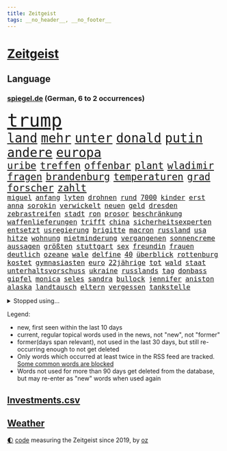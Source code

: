 ```yaml
---
title: Zeitgeist
tags: __no_header__, __no_footer__
---
```


# [Zeitgeist](https://oliz.io/zeitgeist/)

## Language

<h3><a href="https://www.spiegel.de" target="_blank">spiegel.de</a> (German, 6 to 2 occurrences)</h3>
<p style="font-family:monospace">
<span style="font-size:32pt"><a href="news_links.html#trump" class="current">trump</a></span>
<br>
<span style="font-size:22pt"><a href="news_links.html#land" class="current">land</a></span>
<span style="font-size:22pt"><a href="news_links.html#mehr" class="current">mehr</a></span>
<span style="font-size:22pt"><a href="news_links.html#unter" class="current">unter</a></span>
<span style="font-size:22pt"><a href="news_links.html#donald" class="current">donald</a></span>
<span style="font-size:22pt"><a href="news_links.html#putin" class="current">putin</a></span>
<span style="font-size:22pt"><a href="news_links.html#andere" class="current">andere</a></span>
<span style="font-size:22pt"><a href="news_links.html#europa" class="current">europa</a></span>
<br>
<span style="font-size:17pt"><a href="news_links.html#uribe" class="current">uribe</a></span>
<span style="font-size:17pt"><a href="news_links.html#treffen" class="current">treffen</a></span>
<span style="font-size:17pt"><a href="news_links.html#offenbar" class="current">offenbar</a></span>
<span style="font-size:17pt"><a href="news_links.html#plant" class="current">plant</a></span>
<span style="font-size:17pt"><a href="news_links.html#wladimir" class="current">wladimir</a></span>
<span style="font-size:17pt"><a href="news_links.html#fragen" class="current">fragen</a></span>
<span style="font-size:17pt"><a href="news_links.html#brandenburg" class="current">brandenburg</a></span>
<span style="font-size:17pt"><a href="news_links.html#temperaturen" class="current">temperaturen</a></span>
<span style="font-size:17pt"><a href="news_links.html#grad" class="current">grad</a></span>
<span style="font-size:17pt"><a href="news_links.html#forscher" class="current">forscher</a></span>
<span style="font-size:17pt"><a href="news_links.html#zahlt" class="current">zahlt</a></span>
<br>
<span style="font-size:12pt"><a href="news_links.html#miguel" class="current">miguel</a></span>
<span style="font-size:12pt"><a href="news_links.html#anfang" class="current">anfang</a></span>
<span style="font-size:12pt"><a href="news_links.html#lyten" class="new">lyten</a></span>
<span style="font-size:12pt"><a href="news_links.html#drohnen" class="current">drohnen</a></span>
<span style="font-size:12pt"><a href="news_links.html#rund" class="current">rund</a></span>
<span style="font-size:12pt"><a href="news_links.html#7000" class="current">7000</a></span>
<span style="font-size:12pt"><a href="news_links.html#kinder" class="current">kinder</a></span>
<span style="font-size:12pt"><a href="news_links.html#erst" class="current">erst</a></span>
<span style="font-size:12pt"><a href="news_links.html#anna" class="current">anna</a></span>
<span style="font-size:12pt"><a href="news_links.html#sorokin" class="new">sorokin</a></span>
<span style="font-size:12pt"><a href="news_links.html#verwickelt" class="current">verwickelt</a></span>
<span style="font-size:12pt"><a href="news_links.html#neuen" class="current">neuen</a></span>
<span style="font-size:12pt"><a href="news_links.html#geld" class="current">geld</a></span>
<span style="font-size:12pt"><a href="news_links.html#dresden" class="current">dresden</a></span>
<span style="font-size:12pt"><a href="news_links.html#zebrastreifen" class="new">zebrastreifen</a></span>
<span style="font-size:12pt"><a href="news_links.html#stadt" class="current">stadt</a></span>
<span style="font-size:12pt"><a href="news_links.html#ron" class="current">ron</a></span>
<span style="font-size:12pt"><a href="news_links.html#prosor" class="current">prosor</a></span>
<span style="font-size:12pt"><a href="news_links.html#beschränkung" class="new">beschränkung</a></span>
<span style="font-size:12pt"><a href="news_links.html#waffenlieferungen" class="current">waffenlieferungen</a></span>
<span style="font-size:12pt"><a href="news_links.html#trifft" class="current">trifft</a></span>
<span style="font-size:12pt"><a href="news_links.html#china" class="current">china</a></span>
<span style="font-size:12pt"><a href="news_links.html#sicherheitsexperten" class="new">sicherheitsexperten</a></span>
<span style="font-size:12pt"><a href="news_links.html#entsetzt" class="current">entsetzt</a></span>
<span style="font-size:12pt"><a href="news_links.html#usregierung" class="current">usregierung</a></span>
<span style="font-size:12pt"><a href="news_links.html#brigitte" class="current">brigitte</a></span>
<span style="font-size:12pt"><a href="news_links.html#macron" class="current">macron</a></span>
<span style="font-size:12pt"><a href="news_links.html#russland" class="current">russland</a></span>
<span style="font-size:12pt"><a href="news_links.html#usa" class="current">usa</a></span>
<span style="font-size:12pt"><a href="news_links.html#hitze" class="current">hitze</a></span>
<span style="font-size:12pt"><a href="news_links.html#wohnung" class="current">wohnung</a></span>
<span style="font-size:12pt"><a href="news_links.html#mietminderung" class="new">mietminderung</a></span>
<span style="font-size:12pt"><a href="news_links.html#vergangenen" class="current">vergangenen</a></span>
<span style="font-size:12pt"><a href="news_links.html#sonnencreme" class="current">sonnencreme</a></span>
<span style="font-size:12pt"><a href="news_links.html#aussagen" class="current">aussagen</a></span>
<span style="font-size:12pt"><a href="news_links.html#größten" class="current">größten</a></span>
<span style="font-size:12pt"><a href="news_links.html#stuttgart" class="current">stuttgart</a></span>
<span style="font-size:12pt"><a href="news_links.html#sex" class="current">sex</a></span>
<span style="font-size:12pt"><a href="news_links.html#freundin" class="current">freundin</a></span>
<span style="font-size:12pt"><a href="news_links.html#frauen" class="current">frauen</a></span>
<span style="font-size:12pt"><a href="news_links.html#deutlich" class="current">deutlich</a></span>
<span style="font-size:12pt"><a href="news_links.html#ozeane" class="current">ozeane</a></span>
<span style="font-size:12pt"><a href="news_links.html#wale" class="current">wale</a></span>
<span style="font-size:12pt"><a href="news_links.html#delfine" class="new">delfine</a></span>
<span style="font-size:12pt"><a href="news_links.html#40" class="current">40</a></span>
<span style="font-size:12pt"><a href="news_links.html#überblick" class="current">überblick</a></span>
<span style="font-size:12pt"><a href="news_links.html#rottenburg" class="new">rottenburg</a></span>
<span style="font-size:12pt"><a href="news_links.html#kostet" class="current">kostet</a></span>
<span style="font-size:12pt"><a href="news_links.html#gymnasiasten" class="new">gymnasiasten</a></span>
<span style="font-size:12pt"><a href="news_links.html#euro" class="current">euro</a></span>
<span style="font-size:12pt"><a href="news_links.html#22jährige" class="current">22jährige</a></span>
<span style="font-size:12pt"><a href="news_links.html#tot" class="current">tot</a></span>
<span style="font-size:12pt"><a href="news_links.html#wald" class="current">wald</a></span>
<span style="font-size:12pt"><a href="news_links.html#staat" class="current">staat</a></span>
<span style="font-size:12pt"><a href="news_links.html#unterhaltsvorschuss" class="new">unterhaltsvorschuss</a></span>
<span style="font-size:12pt"><a href="news_links.html#ukraine" class="current">ukraine</a></span>
<span style="font-size:12pt"><a href="news_links.html#russlands" class="current">russlands</a></span>
<span style="font-size:12pt"><a href="news_links.html#tag" class="current">tag</a></span>
<span style="font-size:12pt"><a href="news_links.html#donbass" class="current">donbass</a></span>
<span style="font-size:12pt"><a href="news_links.html#gipfel" class="current">gipfel</a></span>
<span style="font-size:12pt"><a href="news_links.html#monica" class="current">monica</a></span>
<span style="font-size:12pt"><a href="news_links.html#seles" class="new">seles</a></span>
<span style="font-size:12pt"><a href="news_links.html#sandra" class="current">sandra</a></span>
<span style="font-size:12pt"><a href="news_links.html#bullock" class="new">bullock</a></span>
<span style="font-size:12pt"><a href="news_links.html#jennifer" class="current">jennifer</a></span>
<span style="font-size:12pt"><a href="news_links.html#aniston" class="new">aniston</a></span>
<span style="font-size:12pt"><a href="news_links.html#alaska" class="current">alaska</a></span>
<span style="font-size:12pt"><a href="news_links.html#landtausch" class="new">landtausch</a></span>
<span style="font-size:12pt"><a href="news_links.html#eltern" class="current">eltern</a></span>
<span style="font-size:12pt"><a href="news_links.html#vergessen" class="current">vergessen</a></span>
<span style="font-size:12pt"><a href="news_links.html#tankstelle" class="current">tankstelle</a></span>
</p>
<details>
<summary>Stopped using...</summary>
<p class="former" style="font-size:12pt">
vfl(1756) lindner(1755) vergewaltigt(1755) bücher(1754) erzielt(1754) serie(1753) zurzeit(1753) österreichische(1753) begleitet(1752) manager(1752) rote(1752) steigenden(1752) volkswagen(1752) erhoben(1751) niederlage(1751) schießt(1751) tests(1751) 37(1750) berichte(1750) coronapandemie(1750) nationalmannschaft(1750) san(1750) unterstützen(1750) anspruch(1749) bloß(1749) konfrontiert(1749) wichtigste(1749) überlebt(1749) 2020(1748) erscheinen(1748) gemeinden(1748) gereist(1748) identifiziert(1748) langer(1748) regime(1748) superstar(1748) verkehrsminister(1748) bildung(1747) dienst(1747) hieß(1747) kämpfer(1747) radikale(1747) respekt(1747) ausgezeichnet(1746) mannschaft(1746) reißt(1746) reporter(1746) still(1746) tieren(1746) guter(1745) lebte(1745) pariser(1745) raum(1745) stattfinden(1745) verhindert(1745) armut(1744) einzug(1744) großbritanniens(1744) hass(1744) viktor(1744) altes(1743) solidarität(1743) deutlichen(1742) fußballprofi(1742) senkt(1741) eigentümer(1740) roten(1740) starker(1740) tausenden(1740) jahrhundert(1739) körperverletzung(1739) türkischen(1739) anlass(1738) gesehen(1738) habeck(1738) verschwand(1738) büro(1737) rollen(1737) themen(1737) tür(1736) abgebrochen(1735) distanz(1735) stammt(1735) zweimal(1735) kevin(1734) argentinien(1732) mangel(1730) münster(1730) produkte(1729) immerhin(1726) real(1726) sozialdemokraten(1726) wind(1726) händler(1724) ringen(1724) gelingen(1722) kräfte(1720) herausforderung(1711) teuren(1702) milliardär(1639) strecken(1589) rumänien(1569) banken(1550) seither(1498) truppe(1493) zerstörte(1492) kilogramm(1481) wellen(1449) kameras(1443) gestern(1437) ampel(1418) angestellten(1418) hierzulande(1398) grünenpolitiker(1382) wichtiges(1378) euländer(1357) dutzenden(1342) hochzeit(1307) erschwert(1301) verkündete(1296) ring(1289) krebs(1284) ankommt(1229) links(1218) wiederaufbau(1213) aufeinander(1175) unterliegt(1171) suchte(1166) budapest(1152) galten(1147) andrew(1142) neustart(1133) 16jähriger(1122) trans(1114) gehirn(1093) effekt(1090) peru(1070) kriminalität(1044) wählt(1025) ignoriert(1019) zweifeln(1017) außenpolitik(1000) spion(983) verbindungen(975) deutschlandticket(968) nico(963) muster(952) erfolgreiche(931) sachsens(924) springen(921) wand(920) verschleppt(906) weimar(901) kleinere(893) karin(889) rostock(886) diesjährigen(875) eingeladen(861) umsetzen(857) drohte(836) staatsbürger(826) getrieben(820) kolleginnen(816) genießen(807) 9(798) gehandelt(789) vergleicht(783) auflösung(759) militärisch(737) bewaffnete(734) islamistische(730) häfen(729) schönste(728) argentiniens(722) dich(718) gewechselt(692) besserung(680) strafgerichtshof(671) überraschte(671) einander(667) sportlich(665) teslachef(664) zusammengestoßen(664) 2035(656) 85(652) stimmte(649) wilde(640) überraschende(636) attraktiver(631) bereiten(631) bundes(631) empfehlungen(623) ließe(606) tränen(606) erfahrung(605) bundestagswahl(598) leise(596) simon(589) unwahrscheinlich(587) zurückgekehrt(586) huthis(574) huthimiliz(573) temu(573) rast(559) sendet(558) passagier(556) gleichberechtigung(555) zählte(551) anhörung(548) rot(544) bestürzt(543) shein(540) inakzeptabel(529) historisch(524) vorgesehen(519) klärt(518) schätzt(517) mitspieler(514) mount(513) klette(510) boxen(497) gleiche(496) bodo(493) jamal(492) musiala(492) techmilliardär(492) studien(481) tennisspielerin(480) balkon(479) therapie(479) augenhöhe(476) fußballbund(475) elefanten(471) polizistin(465) technischen(462) weltgrößten(459) relativ(458) ablauf(455) erdgas(449) 46(446) anlegen(446) verbessert(446) forschenden(436) bnd(434) m(430) klimawandels(419) psychologie(416) regierungspartei(416) sorgten(404) umsatz(401) gebissen(398) verstärken(398) vielfalt(397) jemanden(396) spürbar(396) stream(396) enttäuschung(395) exfreundin(395) 24jähriger(393) unsicher(391) menschlichen(385) autounfall(384) auftritten(383) entsprechenden(378) atlantik(376) trauma(376) zugunsten(375) verbracht(374) café(373) america(371) bundestags(369) löschen(369) zuversicht(369) simone(368) samsung(366) 130(361) behauptete(359) cdumann(357) schau(357) kalifornischen(350) leichenfund(349) vermeidet(349) nähert(348) kursk(344) belege(343) liveblog(343) wolf(341) abgebaut(339) 82(335) nick(335) filialen(334) allgemeine(331) parallelen(330) aachen(328) daniela(328) austritt(326) 55(323) stromversorgung(321) verrückte(321) kleinkind(318) trieb(317) sekunde(315) sternekoch(315) versteckte(315) ratlos(314) bruchteil(313) legendären(312) zulässig(312) rechtswidrig(310) dunkle(306) australischen(303) dieter(301) hadert(300) trendsport(298) beschossen(297) direkte(296) rettungswagen(290) superkraft(289) klimaaktivistin(287) voraussichtlich(287) frische(286) schwerste(285) debattieren(284) t(283) führungskräfte(282) gestützt(281) heutzutage(281) fische(280) mächtigsten(280) pink(279) göttingen(278) strafzöllen(274) einflussnahme(272) kita(272) pflegeversicherung(272) zusammenarbeiten(272) gemeinsamer(271) 8(268) beliebter(268) dunkelheit(267) rwe(267) sprit(267) unfällen(267) 37jährige(266) fragwürdigen(266) grundschule(266) vollkommen(266) australian(263) vermieter(262) auskommen(261) ausstellung(261) überholen(261) kurden(260) kurdische(259) gerast(256) kommissar(256) kultur(252) blatt(249) madison(249) wehtun(249) vermuten(248) antritt(245) antiken(244) brasilianer(241) energiekrise(241) begehrt(238) rubio(238) vergangenes(237) arbeitslos(236) einsatzes(236) wecken(236) konferenz(235) raketenangriffe(235) wohnungsbau(235) telefonat(234) kassen(233) genügend(230) umzingelt(230) löwe(229) schwebt(229) strafgerichtshofs(228) sorgerecht(227) befreiung(225) sprüche(225) günstiges(224) tränengas(224) bonn(223) konkurrent(223) rockband(223) unterschriften(223) aufzugeben(222) faire(222) niederzulegen(221) werner(221) bali(219) wirtschaftsministerium(219) zielte(217) assad(216) praktischen(216) überraschungen(216) unabhängig(215) abschneiden(214) ted(214) brad(213) interessieren(213) pitt(213) abschaffung(212) feministischen(212) strategisch(212) schwerem(210) staunen(209) vorsorge(209) bulgarien(208) tatverdacht(208) verpflichten(208) übergangsregierung(207) usaußenminister(205) axt(204) geruch(204) kichatbot(204) veränderung(204) ausreichend(203) gastbeitrag(203) baustellen(202) juristische(201) enthalten(200) gelbhaar(200) farage(199) fließt(199) gefährdete(199) nigel(199) verlängern(199) kriegt(198) exminister(197) feuerwehrleute(197) freiwilligen(197) cruz(196) stoff(195) einführung(194) johanna(193) magdeburger(193) sängers(193) slowene(192) thüringischen(192) regisseurin(191) flasche(190) mund(189) weltall(189) achtelfinale(188) 6000(187) erteilen(184) eifel(183) eurozone(183) hadern(183) rechtspopulist(183) verhaftung(183) dinosauriern(182) dunkel(181) gerüchteküche(181) leichtigkeit(181) unglücksursache(181) usamerikanerin(180) gelobt(179) linkenpolitiker(179) preissteigerungen(179) umfragetief(179) chile(178) verweigern(178) mütterrente(177) bischof(176) agent(175) inn(175) misstrauensvotum(175) pädokriminelle(175) gerückt(174) nationalspielerin(174) stört(174) autismus(173) schaible(173) unschuldig(173) dar(172) stephan(172) erfreut(170) markiert(170) sterne(170) großartigen(167) inszenierung(167) pekings(167) trage(167) knieverletzung(166) verfügt(166) defensive(165) großaufgebot(163) usamerikanischen(163) mittendrin(162) verdanken(162) millionenfach(161) sauber(161) zurückweisungen(161) aktuelles(160) lagern(159) liveanalyse(159) wahnsinn(159) überprüfung(157) 70000(155) ekrem(155) lehnen(155) verbrachte(155) zolldrohungen(155) billigware(154) darfur(153) krebsdiagnose(153) ramelow(153) bullshit(152) dick(152) schrumpfen(152) löscharbeiten(151) watch(151) nächtliche(150) vergleiche(150) einfuhr(149) shows(148) verwaltung(148) ausrichten(147) entfernten(147) legalen(147) parteifreunde(146) gestärkt(145) swinton(145) tilda(145) tribüne(144) professorin(142) schlimme(142) spdpolitikerin(142) freigang(140) fällig(140) roboter(140) tücken(140) 26jährigen(139) kredite(139) river(139) riad(138) widerstands(138) zweck(138) anteilnahme(136) kopenhagen(136) oberhaupt(136) prien(136) 71jährige(135) arbeiterpartei(134) bestsellerautorin(134) rostocker(133) zerschlagung(133) generäle(132) lwiw(132) verpflichtungen(132) world(132) regierungsbündnis(131) missbrauchsprozess(129) carlo(128) freundlichkeit(128) gewaltigen(128) wagenknechts(128) überwindet(128) christine(127) linda(127) peppa(127) schwerpunkte(127) senkung(127) wutz(127) cent(126) schwimmbad(126) bildungsministerin(125) führenden(125) schuf(125) kriegsfall(124) verkauften(124) übersteht(124) gekippt(123) sportart(123) technologien(123) 1995(122) anzüge(122) usrepublikaner(122) erzeugen(121) etat(121) deutschlandtrend(120) florenz(119) aggressive(118) anfällig(118) schiffs(117) visa(117) aufmerksam(116) lego(116) vertraut(116) ancelotti(115) fahndung(115) wartezeiten(115) nachhaltigkeit(114) nordfrankreich(114) labor(113) lgbtqcommunity(113) tatverdächtig(113) toskana(113) abschnitt(112) alexandria(112) gera(112) himmelskörper(112) grob(111) nukleare(110) verabschiedete(110) verglichen(110) c(109) einstimmig(109) heimliche(109) indes(109) mitbegründer(109) verschwundenen(109) zufriedener(109) 160000(108) bewiesen(108) comingout(108) dosis(108) erneutes(108) hürde(108) intensiven(108) i̇mamoğlu(108) mitternacht(108) ausgegangen(107) exfrau(107) streeck(107) telefonieren(107) ernennt(106) gebilligt(106) rhein(105) ansagen(104) bevölkerungsschutz(104) handelskonflikt(104) olympique(104) sichere(104) willkommen(104) zunehmen(104) gletscher(103) schmelzen(103) surfen(103) wiesen(103) klang(102) lichtjahre(102) parteigründerin(102) sechsjähriger(102) angeht(101) bieber(101) endspiel(100) gewöhnt(100) mikrofon(100) schwäbischen(100) völkerrechtler(100) hessens(99) schalten(99) europaparlament(98) isar(98) kampfansage(98) nichtbinär(98) robuste(98) bushido(97) palma(97) puppe(97) bernard(96) besitzen(96) andré(95) ligue(95) misstrauen(95) weggefährten(95) zurückschlagen(95) bunker(94) mad(94) quote(94) völkerrechts(94) leistungsfähigkeit(93) sensation(93) ausverkauft(92) menschenleben(92) residenz(92) 110(91) aushalten(91) barbie(91) erneutem(91) isst(91) rücksichtslosigkeit(91) träumte(91) angezählt(90) girl(90) norddeutsche(90) trinkflasche(90) vereinbarungen(90) zerlegen(90) arm(89) designs(89) kahl(89) leichtes(89) lästig(89) missverstanden(89) schauspielern(89) wikinger(89) bistum(88) nervig(88) niederbayern(88) simbach(88) stadtbücherei(88) zollverhandlungen(88) entfremdet(87) hörer(87) institute(87) verletzungspause(87) witz(87) abgerissen(86) datingprofil(86) duisburger(86) nebenkläger(86) platzt(86) techgiganten(86) akkus(85) eröffnen(85) fassade(85) hexe(85) rein(85) bibliothek(84) helge(84) sprengte(84) zorn(84) anrufe(83) topfavorit(83) brustkrebs(82) feuerwehren(82) meldeten(82) pädagogin(82) schwersten(82) vorjahressieger(82) 2005(81) 3500(81) finanzkrise(81) schlaganfall(81) ussenator(81) bswgründerin(80) clips(80) erfahrene(80) geschassten(80) grünenfraktionsvize(80) landesverband(80) linienrichter(80) lockte(80) shelton(80) zeremonie(80) bibi(79) björn(79) betreffen(78) bundespolizist(78) fremden(78) kurve(78) linksextreme(78) mitgliedern(78) zöllner(78) aggressiver(77) ertrinkt(77) lola(77) mittelmeerküste(77) toxisch(77) auslandssemester(76) ostchinesischen(76) privates(76) quasi(76) übergriffigen(76) abläuft(75) bochums(75) dankeschön(75) morgenstunden(74) astronomen(73) europäern(73) faltbare(73) kriegsschiff(73) riechen(73) täte(73) vorsprechen(73) 19jährigen(72) abgeleitet(72) angreiferin(72) ausgehungert(72) erklärungen(72) historischem(72) immobilienbesitzer(72) martialische(72) passage(72) schnieder(72) 175(71) konserviert(71) modi(71) susanne(71) verschwörungserzählungen(71) überprüfen(71) besuchern(70) betrunkenen(70) lakilaki(70) lewotobi(70) durchbrechen(69) religion(69) telefonate(69) überwunden(69) bekanntheit(68) friedensstifter(68) kigeneriertes(68) sprachnachrichten(68) stone(68) verdankt(68) zuflucht(68) ausfall(67) fahrlässigkeit(67) fulda(67) gepflegt(67) hinterfragt(67) jüngster(67) kontaminiertes(67) lästige(67) sang(67) unipräsidentin(67) bilbao(66) ehrung(66) fleiß(66) maischberger(66) platten(66) restaurant(66) rettungshubschrauber(66) rückschritt(66) vorsätzlich(66) wahrnimmt(66) bohlen(65) deutlichem(65) kivideos(65) landratsamt(65) mehrheitlich(65) wiederhergestellt(65) atommächte(64) ausweg(64) brückeneinsturz(64) eingezogen(64) flussabwärts(64) landesgrenzen(64) schrift(64) sexuellem(64) teamchef(64) till(64) bekloppt(63) brugger(63) cduinnenminister(63) dachten(63) grundlegenden(63) hazel(63) hilfesuchende(63) mohammed(63) verdrängen(63) 112(62) fußballmannschaft(62) kitschig(62) klingbeils(62) konflikten(62) konto(62) landschaft(62) langjähriger(62) magenkrebs(62) rennfahrer(62) unwürdigen(62) übertrumpft(62) benötigen(61) feueralarm(61) harmonie(61) schonungslose(61) verdruss(61) zeitfahren(61) bedrohliche(60) kerle(60) popstars(60) remigration(60) sternerestaurant(60) veranstalten(60) welterbestätte(60) betet(59) waldstück(59) bundestagsvizepräsident(58) feingefühl(58) fußballtrainer(58) grenzpolitik(58) iw(58) konzentrieren(58) p(58) speyer(58) aufgetreten(57) bag(57) daxkonzern(57) ernährungsunsicherheit(57) sorgerechtsstreit(57) spaziergänger(57) verivox(57) zurückschicken(57) afdbundestagsabgeordneten(56) interaktive(56) irren(56) kiste(56) spiegelbildungsnewsletter(56) südamerikanischen(56) wutanfälle(56) angespannten(55) beschmiert(55) bundesweites(55) großkonzerne(55) schwänzen(55) warst(55) ablösen(54) amtsvorgängerin(54) champagnerflasche(54) gestochen(54) hits(54) lebensqualität(54) miene(54) schwamm(54) schwimmt(54) sündenböcke(54) trainingsunfall(54) verunstaltet(54) dschihadisten(53) entwürfe(53) spucken(53) weimarer(53) zurückweisung(53) 360(52) accessoire(52) brexit(52) flügel(52) hausbesitzer(52) nationalistische(52) ausschließlich(51) elektronisches(51) härtetest(51) sauna(51) spionageverdacht(51) stießen(51) volksinitiative(51) fatih(50) geworben(50) klimaziel(50) missbrauchsdarstellungen(50) olympiasieger(50) spanierinnen(50) überstanden(50) 23jährige(49) afdabgeordneten(49) chefermittlerin(49) jessika(49) snow(49) absurd(48) asylsuchende(48) gabi(48) johan(48) photovoltaik(48) schleuserbande(48) untreue(48) befunden(47) booten(47) cassie(47) mannschaften(47) stereotype(47) brennpunkt(46) ekstase(46) enttäuschte(46) mitgebracht(46) nationaltorhüterin(46) niedergang(46) unterdrücken(46) zurückweisen(46) aufweichen(45) ausbrechen(45) ausdrücklich(45) ausgiebig(45) gewalttat(45) gewartet(45) herrlich(45) längen(45) mitgemeint(45) vereinbarkeit(45) bswchefin(44) charmeoffensive(44) extrainer(44) katastrophengebiet(44) mietpreisbremse(44) primär(44) siegemund(44) abenteuer(43) finanzieller(43) helferich(43) truppenübungsplatz(43) verschüttet(43) fluglinien(42) leuchtturms(42) lotsen(42) taktieren(42) urananreicherung(42) übertragung(42) errichtet(41) mitarbeitende(41) tennisspieler(41) anstelle(40) drogenboss(40) festival(40) marseille(40) panzerfäusten(40) schuhen(40) verborgene(40) züchten(40) enttäuschend(39) krankenhausreform(39) ruhiger(39) sbu(39) sparmaßnahmen(39) stadtwald(39) 2040(38) anzunehmen(38) auftaktspiel(38) deutschlandtickets(38) feminismus(38) ideale(38) parlamentspräsidentin(38) trikots(38) zurückfordern(38) anführt(37) boeselager(37) digitalsteuer(37) euklimaziel(37) garantiert(37) lena(37) maskenermittlerin(37) matern(37) milliardensummen(37) millionenstadt(37) natoostflanke(37) #metoobewegung(36) eruption(36) lokale(36) mühle(36) subventionen(36) umkehr(36) anmelden(35) empathie(35) ästhetik(35) atomenergiebehörde(34) handle(34) limitiert(34) präsenz(34) schlechtesten(34) somaliern(34) stürmt(34) süddeutsche(34) belarussin(33) bundesdrogenbeauftragten(33) tätig(33) westukraine(33) ausgeschaltet(32) erschreckend(32) geert(32) geträumt(32) wilders(32) carlbollegrundschule(31) schlammschlacht(31) wirksame(31) afghanische(30) khamenei(30) maja(30) mitgliedstaaten(30) ngo(30) rollt(30) schädlich(30) generalsanierung(29) piltz(29) taschen(29) anspannung(28) ferne(28) aevor(27) zuwachs(27) ausfallen(26) bänder(26) israelirankrieg(26) unterhalten(26) betrügern(25) euabgeordnete(25) kernkraftwerk(25) rechner(25) schläge(25) verzweiflung(25) work(25) populärsten(24) regenbogenflaggen(24) steuersenkungen(24) zugverkehr(24) drohnenattacken(23) einräumen(23) geldanlage(23) israelirankonflikt(23) komplizen(23) mangelndem(23) schmitz(23) topspielerinnen(23) unrechtmäßig(23) vorwurfs(23) übergriff(23) atomprogramms(22) auswärtiges(22) emix(22) ghfstiftung(22) krankenschwester(22) unwegsamem(22) vorsichtig(22) aufgebrochen(21) badestellen(21) bevorzugt(21) dog(21) ecken(21) gujarat(21) infektionen(21) kohle(21) maskenkäufe(21) sprießen(21) unicef(21) erwachsenen(20) keys(20) kuba(20) medizinische(20) bauten(19) carlson(19) dunkler(19) frachtschiff(19) lieferte(19) preiserhöhung(19) scheue(19) tucker(19) wundersame(19) ausgabestelle(18) badeunfälle(18) damaliger(18) eingangsbereich(18) eiskalt(18) football(18) gudkow(18) kloster(18) liefen(18) mannheimer(18) neustadt(18) sachbuch(18) schwächung(18) verwandeln(18) caren(17) stromsteuer(17) stühlen(17) transport(17) verfassungswidrig(17) alhilal(16) juror(16) lgbtq(16) medizintechnik(16) mullahs(16) 2031(15) auslieferung(15) dunham(15) exgesundheitsminister(15) krieger(15) much(15) schwimmbädern(15) sprang(15) too(15) usangriff(15) usluftschläge(15) verspäten(15) wales(15) anlegt(14) auslandssenders(14) befürwortet(14) musikalischen(14) atomanlage(13) defekts(13) drogenhändler(13) herrschen(13) maskenpflicht(13) pflegen(13) zuwanderern(13) österreicherin(13) 42(12) gesessen(12) kindererziehung(12) prorussische(12) schleichenden(12) schlimmsten(12) tiktoker(12) touren(12) urlaubsreise(12) ausbrüche(11) bedrohe(11) kombinieren(11) prozessauftakt(11) turnieren(11) unipräsident(11)
</p>
</details>
<p>Legend:
<ul>
<li><span class="new">new</span>, first seen within the last 10 days</li>
<li><span class="current">current</span>, regular topical words used in the news, not "new", not "former"</li>
<li><span class="former">former(days span relevant)</span>, not used in the last 30 days, but still re-occurring enough to not get deleted</li>
<li>Only words which occurred at least twice in the RSS feed are tracked. <a href="language/filters.py">Some common words are blocked</a></li>
<li>Words not used for more than 90 days get deleted from the database, but may re-enter as "new" words when used again</li>
</ul>
</p>

## [Investments](investments.html)[.csv](investments.csv)

## [Weather](weather.html)

<footer>
<a href="javascript:toggleTheme()" class="nav">🌓</a>
<a href="https://github.com/ooz/zeitgeist">code</a> measuring the Zeitgeist since 2019, by <a href="https://oliz.io">oz</a>
</footer>
